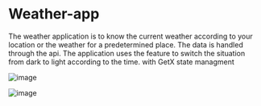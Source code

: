# Weather-app
The weather application is to know the current weather 
according to your location or the weather for a predetermined place.
The data is handled through the api. The application uses the feature
to switch the situation from dark to light according to the time. with GetX state managment

![image](https://github.com/sa4ifc/Weather-app/assets/65377603/82b28339-3376-4e68-b591-64d0dc76b54b)

![image](https://github.com/sa4ifc/Weather-app/assets/65377603/9314f627-16e6-4238-8311-ad8c1ddaff7f)
